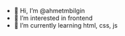 - 👋 Hi, I’m @ahmetmbilgin
- 👀 I’m interested in frontend
- 🌱 I’m currently learning html, css, js

<!---
ahmetmbilgin/ahmetmbilgin is a ✨ special ✨ repository because its `README.md` (this file) appears on your GitHub profile.
You can click the Preview link to take a look at your changes.
--->
